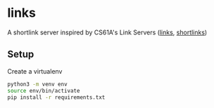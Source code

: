 # links

A shortlink server inspired by CS61A's Link Servers ([links](https://github.com/Cal-CS-61A-Staff/links), [shortlinks](https://github.com/Cal-CS-61A-Staff/cs61a-apps/tree/master/shortlinks))

## Setup

Create a virtualenv

```sh
python3 -m venv env
source env/bin/activate
pip install -r requirements.txt
```